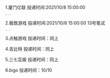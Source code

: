 1.厦门亿联 投递时间:2021/10/8 15:00:00



<img src="C:\Users\11096\AppData\Roaming\Typora\typora-user-images\image-20211008151319025.png" alt="image-20211008151319025" style="zoom:10%;" />

2.极致游戏 投递时间:2021/10/8 15:00:00  13号笔试



<img src="C:\Users\11096\AppData\Roaming\Typora\typora-user-images\image-20211008152703339.png" alt="image-20211008152703339" style="zoom:10%;" />

3.点触游戏 投递时间：同上

4.吉比特 投递时间：同上

5.三七互娱 投递时间：同上

6.bigo 投递时间：10/10